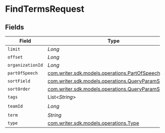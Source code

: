 # FindTermsRequest


## Fields

| Field                                                                                                  | Type                                                                                                   | Required                                                                                               | Description                                                                                            |
| ------------------------------------------------------------------------------------------------------ | ------------------------------------------------------------------------------------------------------ | ------------------------------------------------------------------------------------------------------ | ------------------------------------------------------------------------------------------------------ |
| `limit`                                                                                                | *Long*                                                                                                 | :heavy_minus_sign:                                                                                     | N/A                                                                                                    |
| `offset`                                                                                               | *Long*                                                                                                 | :heavy_minus_sign:                                                                                     | N/A                                                                                                    |
| `organizationId`                                                                                       | *Long*                                                                                                 | :heavy_minus_sign:                                                                                     | N/A                                                                                                    |
| `partOfSpeech`                                                                                         | [com.writer.sdk.models.operations.PartOfSpeech](../../models/operations/PartOfSpeech.md)               | :heavy_minus_sign:                                                                                     | N/A                                                                                                    |
| `sortField`                                                                                            | [com.writer.sdk.models.operations.QueryParamSortField](../../models/operations/QueryParamSortField.md) | :heavy_minus_sign:                                                                                     | N/A                                                                                                    |
| `sortOrder`                                                                                            | [com.writer.sdk.models.operations.QueryParamSortOrder](../../models/operations/QueryParamSortOrder.md) | :heavy_minus_sign:                                                                                     | N/A                                                                                                    |
| `tags`                                                                                                 | List<*String*>                                                                                         | :heavy_minus_sign:                                                                                     | N/A                                                                                                    |
| `teamId`                                                                                               | *Long*                                                                                                 | :heavy_check_mark:                                                                                     | N/A                                                                                                    |
| `term`                                                                                                 | *String*                                                                                               | :heavy_minus_sign:                                                                                     | N/A                                                                                                    |
| `type`                                                                                                 | [com.writer.sdk.models.operations.Type](../../models/operations/Type.md)                               | :heavy_minus_sign:                                                                                     | N/A                                                                                                    |
